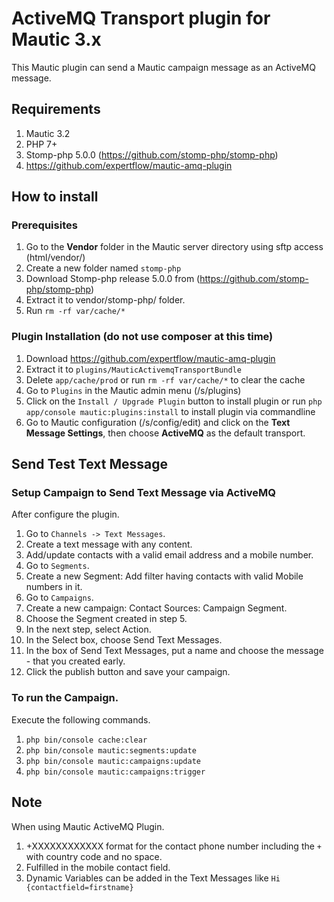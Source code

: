 # ActiveMQ Transport plugin for Mautic 3.x
This Mautic plugin can send a Mautic campaign message as an ActiveMQ message. 

## Requirements
1. Mautic 3.2
2. PHP 7+
3. Stomp-php 5.0.0 (https://github.com/stomp-php/stomp-php)
4. https://github.com/expertflow/mautic-amq-plugin


## How to install

### Prerequisites

1. Go to the **Vendor** folder in the Mautic server directory using sftp access (html/vendor/)
2. Create a new folder named `stomp-php`
3. Download Stomp-php release 5.0.0 from (https://github.com/stomp-php/stomp-php)
4. Extract it to vendor/stomp-php/ folder.
5. Run `rm -rf var/cache/*` 


### Plugin Installation (do not use composer at this time)

1. Download https://github.com/expertflow/mautic-amq-plugin
2. Extract it to `plugins/MauticActivemqTransportBundle`
3. Delete `app/cache/prod` or run `rm -rf var/cache/*` to clear the cache 
4. Go to `Plugins` in the Mautic admin menu (/s/plugins)
5. Click on the `Install / Upgrade Plugin` button to install plugin or run `php app/console mautic:plugins:install` to install plugin via commandline
6. Go to Mautic configuration (/s/config/edit) and click on the **Text Message Settings**, then choose **ActiveMQ** as the default transport.


## Send Test Text Message

### Setup Campaign to Send Text Message via ActiveMQ

After configure the plugin.

1. Go to `Channels -> Text Messages`.
2. Create a text message with any content.
3. Add/update contacts with a valid email address and a mobile number.
4. Go to `Segments`.
5. Create a new Segment: Add filter having contacts with valid Mobile numbers in it.
6. Go to `Campaigns`.
7. Create a new campaign: Contact Sources: Campaign Segment.
8. Choose the Segment created in step 5.
9. In the next step, select Action.
10. In the Select box, choose Send Text Messages.
11. In the box of Send Text Messages, put a name and choose the message - that you created early.
12. Click the publish button and save your campaign.


### To run the Campaign.

Execute the following commands.

1. `php bin/console cache:clear`
2. `php bin/console mautic:segments:update`
3. `php bin/console mautic:campaigns:update`
4. `php bin/console mautic:campaigns:trigger`


## Note

When using Mautic ActiveMQ Plugin.

1. +XXXXXXXXXXXX format for the contact phone number including the `+` with country code and no space.
2. Fulfilled in the mobile contact field.
3. Dynamic Variables can be added in the Text Messages like `Hi {contactfield=firstname}`
